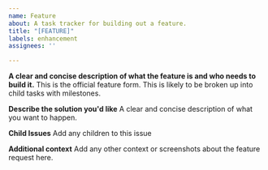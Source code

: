 ```yaml
---
name: Feature
about: A task tracker for building out a feature.
title: "[FEATURE]"
labels: enhancement
assignees: ''

---
```


**A clear and concise description of what the feature is and who needs to build it.**
 This is the official feature form.  This is likely to be broken up into child tasks with milestones.

**Describe the solution you'd like**
A clear and concise description of what you want to happen.

**Child Issues**
Add any children to this issue

**Additional context**
Add any other context or screenshots about the feature request here.
